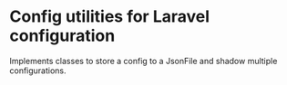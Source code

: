 Config utilities for Laravel configuration
==========================================

Implements classes to store a config to a JsonFile and shadow multiple configurations.

